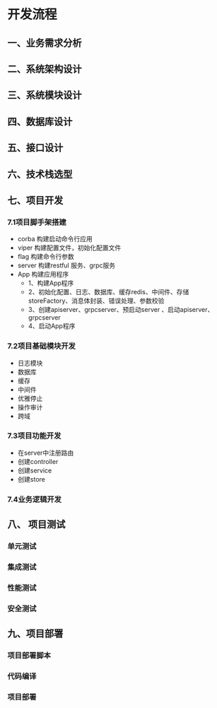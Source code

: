 # 开发流程


## 一、业务需求分析

## 二、系统架构设计

## 三、系统模块设计

## 四、数据库设计

## 五、接口设计

## 六、技术栈选型

## 七、项目开发

### 7.1项目脚手架搭建

- corba 构建启动命令行应用
- viper 构建配置文件，初始化配置文件
- flag 构建命令行参数
- server 构建restful 服务、grpc服务
- App 构建应用程序 
  - 1、构建App程序
  - 2、初始化配置、日志、数据库、缓存redis、中间件、存储storeFactory、消息体封装、错误处理、参数校验
  - 3、创建apiserver、grpcserver、预启动server 、启动apiserver、grpcserver
  - 4、启动App程序

### 7.2项目基础模块开发

- 日志模块
- 数据库
- 缓存
- 中间件
- 优雅停止
- 操作审计
- 跨域

### 7.3项目功能开发
- 在server中注册路由
- 创建controller
- 创建service
- 创建store

### 7.4业务逻辑开发



## 八、 项目测试
### 单元测试
### 集成测试
### 性能测试
### 安全测试

## 九、项目部署
### 项目部署脚本
### 代码编译
### 项目部署
